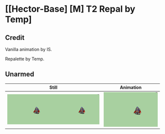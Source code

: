 # [\[Hector-Base\] \[M\] T2 Repal by Temp]

## Credit

Vanilla animation by IS.

Repalette by Temp.

## Unarmed

| Still | Animation |
| :---: | :-------: |
| ![Unarmed still](./Unarmed_000.png) | ![Unarmed animation](./Unarmed.gif) |
